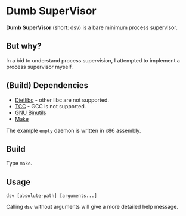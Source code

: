 # Dumb SuperVisor

**Dumb SuperVisor** (short: dsv) is a bare minimum process supervisor.

## But why?

In a bid to understand process supervision, I attempted to implement a process supervisor myself.

## (Build) Dependencies

- [Dietlibc](https://www.fefe.de/dietlibc/) - other libc are not supported.
- [TCC](https://bellard.org/tcc/) - GCC is not supported.
- [GNU Binutils](https://www.gnu.org/software/binutils/)
- [Make](https://www.gnu.org/software/make/)

The example `empty` daemon is written in x86 assembly.

## Build

Type `make`.

## Usage

`dsv [absolute-path] [arguments...]`

Calling `dsv` without arguments will give a more detailed help message.
